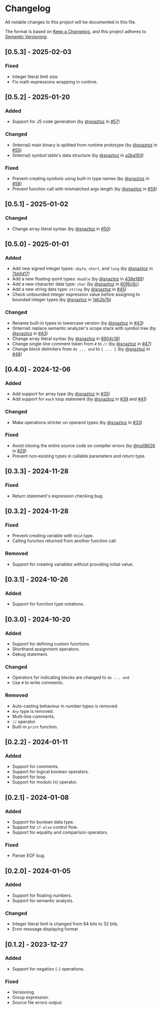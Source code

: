# Changelog

All notable changes to this project will be documented in this file.

The format is based on [Keep a Changelog](https://keepachangelog.com/en/1.0.0/),
and this project adheres to [Semantic Versioning](https://semver.org/spec/v2.0.0.html).

## [0.5.3] - 2025-02-03

### Fixed

- Integer literal limit size.
- Fix math expressions wrapping in runtime.

## [0.5.2] - 2025-01-20

### Added

- Support for JS code generation (by [@snaztoz](https://github.com/snaztoz) in [#57](https://github.com/snaztoz/kaba/pull/57))

### Changed

- (Internal) main binary is splitted from runtime prototype (by [@snaztoz](https://github.com/snaztoz) in [#55](https://github.com/snaztoz/kaba/pull/55))
- (Internal) symbol table's data structure (by [@snaztoz](https://github.com/snaztoz) in [a2ba193](https://github.com/snaztoz/kaba/pull/57/commits/a2ba193abfd2d57162fcc9d85a38c18002770f56))

### Fixed

- Prevent creating symbols using built-in type names (by [@snaztoz](https://github.com/snaztoz) in [#58](https://github.com/snaztoz/kaba/pull/58))
- Prevent function call with mismatched args length (by [@snaztoz](https://github.com/snaztoz) in [#59](https://github.com/snaztoz/kaba/pull/59))

## [0.5.1] - 2025-01-02

### Changed

- Change array literal syntax (by [@snaztoz](https://github.com/snaztoz) in [#50](https://github.com/snaztoz/kaba/pull/50))

## [0.5.0] - 2025-01-01

### Added

- Add new signed integer types: `sbyte`, `short`, and `long` (by [@snaztoz](https://github.com/snaztoz) in [7bbfd17](https://github.com/snaztoz/kaba/pull/44/commits/7bbfd17d02acd57267742376598efdb1f267d78d))
- Add a new floating-point types: `double` (by [@snaztoz](https://github.com/snaztoz) in [438e189](https://github.com/snaztoz/kaba/pull/44/commits/438e1896107bc209f9b6de00e603d4fa790c458a))
- Add a new character data type: `char` (by [@snaztoz](https://github.com/snaztoz) in [60f6c6c](https://github.com/snaztoz/kaba/pull/44/commits/60f6c6c09fd88e56864e2f877fa82e2c3d9e0d72))
- Add a new string data type: `string` (by [@snaztoz](https://github.com/snaztoz) in [#45](https://github.com/snaztoz/kaba/pull/45))
- Check unbounded integer expression value before assigning to bounded integer types (by [@snaztoz](https://github.com/snaztoz) in [1eb2b7b](https://github.com/snaztoz/kaba/pull/44/commits/1eb2b7b4f8bdf9d31cc7557fee83060226efd745))

### Changed

- Rename built-in types to lowercase version (by [@snaztoz](https://github.com/snaztoz) in [#43](https://github.com/snaztoz/kaba/pull/43))
- (Internal) replace semantic analyzer's scope stack with symbol tree (by [@snaztoz](https://github.com/snaztoz) in [#43](https://github.com/snaztoz/kaba/pull/43))
- Change array literal syntax (by [@snaztoz](https://github.com/snaztoz) in [8904c18](https://github.com/snaztoz/kaba/pull/44/commits/8904c18d1e7b721f4ee675c4a33f2dc9477c0118))
- Change single-line comment token from `#` to `//` (by [@snaztoz](https://github.com/snaztoz) in [#47](https://github.com/snaztoz/kaba/pull/47))
- Change block delimiters from `do ... end` to `{ ... }` (by [@snaztoz](https://github.com/snaztoz) in [#48](https://github.com/snaztoz/kaba/pull/48))

## [0.4.0] - 2024-12-06

### Added

- Add support for array type (by [@snaztoz](https://github.com/snaztoz) in [#35](https://github.com/snaztoz/kaba/pull/35))
- Add support for `each` loop statement (by [@snaztoz](https://github.com/snaztoz) in [#39](https://github.com/snaztoz/kaba/pull/39) and [#41](https://github.com/snaztoz/kaba/pull/41))

### Changed

- Make operations stricter on operand types (by [@snaztoz](https://github.com/snaztoz) in [#33](https://github.com/snaztoz/kaba/pull/33))

### Fixed

- Avoid cloning the entire source code on compiler errors (by [@null8626](https://github.com/null8626) in [#29](https://github.com/snaztoz/kaba/pull/29))
- Prevent non-existing types in callable parameters and return type.

## [0.3.3] - 2024-11-28

### Fixed

- Return statement's expression checking bug.

## [0.3.2] - 2024-11-28

### Fixed

- Prevent creating variable with `Void` type.
- Calling function returned from another function call.

### Removed

- Support for creating variables without providing initial value.

## [0.3.1] - 2024-10-26

### Added

- Support for function type notations.

## [0.3.0] - 2024-10-20

### Added

- Support for defining custom functions.
- Shorthand assignment operators.
- Debug statement.

### Changed

- Operators for indicating blocks are changed to `do ... end`
- Use `#` to write comments.

### Removed

- Auto-casting behaviour in number types is removed.
- `Any` type is removed.
- Multi-line comments.
- `//` operator.
- Built-in `print` function.

## [0.2.2] - 2024-01-11

### Added

- Support for comments.
- Support for logical boolean operators.
- Support for loop.
- Support for modulo (`%`) operator.

## [0.2.1] - 2024-01-08

### Added

- Support for boolean data type.
- Support for `if-else` control flow.
- Support for equality and comparison operators.

### Fixed

- Parser EOF bug.

## [0.2.0] - 2024-01-05

### Added

- Support for floating numbers.
- Support for semantic analysis.

### Changed

- Integer literal limit is changed from 64 bits to 32 bits.
- Error message displaying format

## [0.1.2] - 2023-12-27

### Added

- Support for negation (`-`) operations.

### Fixed

- Versioning.
- Group expression.
- Source file errors output.
